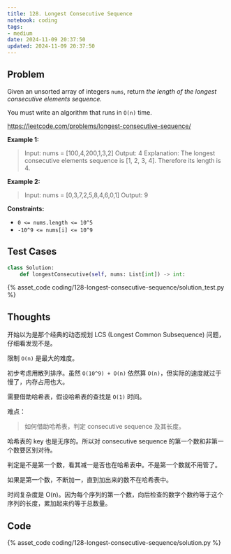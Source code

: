 ```yaml
---
title: 128. Longest Consecutive Sequence
notebook: coding
tags:
- medium
date: 2024-11-09 20:37:50
updated: 2024-11-09 20:37:50
---
```

## Problem

Given an unsorted array of integers `nums`, return _the length of the longest consecutive elements sequence._

You must write an algorithm that runs in `O(n)` time.

<https://leetcode.com/problems/longest-consecutive-sequence/>

**Example 1:**

> Input: nums = [100,4,200,1,3,2]
> Output: 4
> Explanation: The longest consecutive elements sequence is [1, 2, 3, 4]. Therefore its length is 4.

**Example 2:**

> Input: nums = [0,3,7,2,5,8,4,6,0,1]
> Output: 9

**Constraints:**

- `0 <= nums.length <= 10^5`
- `-10^9 <= nums[i] <= 10^9`

## Test Cases

``` python
class Solution:
    def longestConsecutive(self, nums: List[int]) -> int:
```

{% asset_code coding/128-longest-consecutive-sequence/solution_test.py %}

## Thoughts

开始以为是那个经典的动态规划 LCS (Longest Common Subsequence) 问题，仔细看发现不是。

限制 `O(n)` 是最大的难度。

初步考虑用散列排序。虽然 `O(10^9) + O(n)` 依然算 `O(n)`，但实际的速度就过于慢了，内存占用也大。

需要借助哈希表，假设哈希表的查找是 `O(1)` 时间。

难点：

> 如何借助哈希表，判定 consecutive sequence 及其长度。

哈希表的 key 也是无序的。所以对 consecutive sequence 的第一个数和非第一个数要区别对待。

判定是不是第一个数，看其减一是否也在哈希表中。不是第一个数就不用管了。

如果是第一个数，不断加一，直到加出来的数不在哈希表中。

时间复杂度是 O(n)。因为每个序列的第一个数，向后检查的数字个数约等于这个序列的长度，累加起来约等于总数量。

## Code

{% asset_code coding/128-longest-consecutive-sequence/solution.py %}
